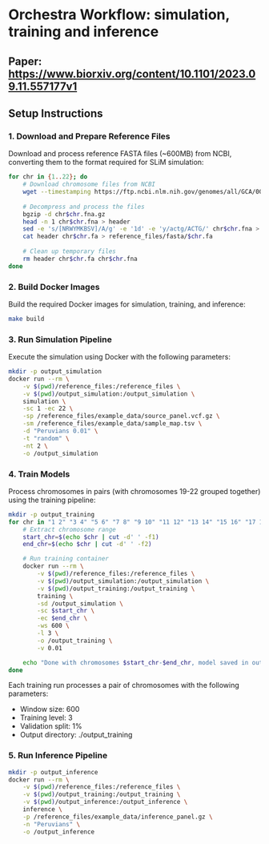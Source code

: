 # Orchestra Workflow: simulation, training and inference
## Paper: https://www.biorxiv.org/content/10.1101/2023.09.11.557177v1

## Setup Instructions

### 1. Download and Prepare Reference Files

Download and process reference FASTA files (~600MB) from NCBI, converting them to the format required for SLiM simulation:

```bash
for chr in {1..22}; do
    # Download chromosome files from NCBI
    wget --timestamping https://ftp.ncbi.nlm.nih.gov/genomes/all/GCA/000/001/405/GCA_000001405.15_GRCh38/GCA_000001405.15_GRCh38_assembly_structure/Primary_Assembly/assembled_chromosomes/FASTA/chr$chr.fna.gz
    
    # Decompress and process the files
    bgzip -d chr$chr.fna.gz
    head -n 1 chr$chr.fna > header
    sed -e 's/[NRWYMKBSV]/A/g' -e '1d' -e 'y/actg/ACTG/' chr$chr.fna > chr$chr.fa
    cat header chr$chr.fa > reference_files/fasta/$chr.fa
    
    # Clean up temporary files
    rm header chr$chr.fa chr$chr.fna
done
```

### 2. Build Docker Images

Build the required Docker images for simulation, training, and inference:

```bash
make build
```

### 3. Run Simulation Pipeline

Execute the simulation using Docker with the following parameters:

```bash
mkdir -p output_simulation
docker run --rm \
    -v $(pwd)/reference_files:/reference_files \
    -v $(pwd)/output_simulation:/output_simulation \
    simulation \
    -sc 1 -ec 22 \
    -sp /reference_files/example_data/source_panel.vcf.gz \
    -sm /reference_files/example_data/sample_map.tsv \
    -d "Peruvians 0.01" \
    -t "random" \
    -nt 2 \
    -o /output_simulation
```

### 4. Train Models

Process chromosomes in pairs (with chromosomes 19-22 grouped together) using the training pipeline:

```bash
mkdir -p output_training
for chr in "1 2" "3 4" "5 6" "7 8" "9 10" "11 12" "13 14" "15 16" "17 18" "19 20 21 22"; do
    # Extract chromosome range
    start_chr=$(echo $chr | cut -d' ' -f1)
    end_chr=$(echo $chr | cut -d' ' -f2)

    # Run training container
    docker run --rm \
        -v $(pwd)/reference_files:/reference_files \
        -v $(pwd)/output_simulation:/output_simulation \
        -v $(pwd)/output_training:/output_training \
        training \
        -sd /output_simulation \
        -sc $start_chr \
        -ec $end_chr \
        -ws 600 \
        -l 3 \
        -o /output_training \
        -v 0.01

    echo "Done with chromosomes $start_chr-$end_chr, model saved in output_training/"
done
```

Each training run processes a pair of chromosomes with the following parameters:
- Window size: 600
- Training level: 3
- Validation split: 1%
- Output directory: ./output_training

### 5. Run Inference Pipeline

```bash
mkdir -p output_inference
docker run --rm \
    -v $(pwd)/reference_files:/reference_files \
    -v $(pwd)/output_training:/output_training \
    -v $(pwd)/output_inference:/output_inference \
    inference \
    -p /reference_files/example_data/inference_panel.gz \
    -n "Peruvians" \
    -o /output_inference
```